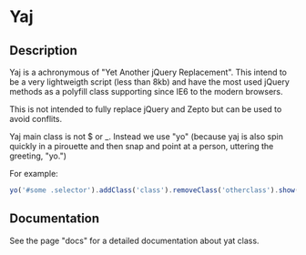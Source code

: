 # Yaj 

## Description

Yaj is a achronymous of "Yet Another jQuery Replacement". This intend to be a very lightweigth script (less than 8kb)
and have the most used jQuery methods as a polyfill class supporting since IE6 to the modern browsers. 

This is not intended to fully replace jQuery and Zepto but can be used to avoid conflits. 
 
Yaj main class is not $ or _. Instead we use "yo" (because yaj is also spin quickly in a pirouette and then snap 
and point at a person, uttering the greeting, "yo.")

For example:

```javascript
yo('#some .selector').addClass('class').removeClass('otherclass').show();
```

## Documentation

See the page "docs" for a detailed documentation about yat class.

